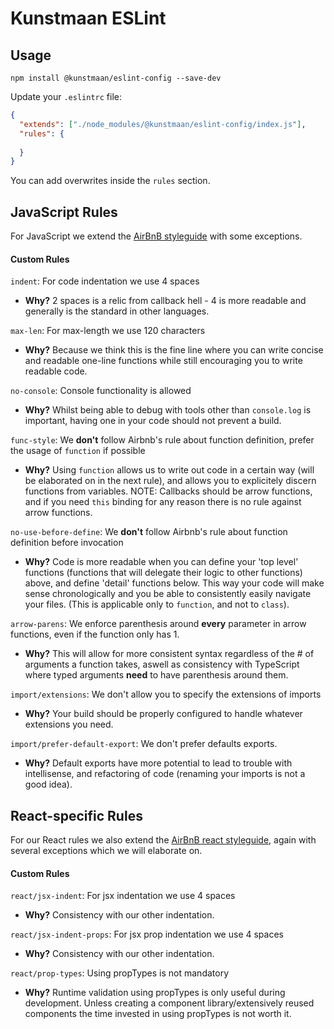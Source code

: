 # Kunstmaan ESLint

## Usage

```
npm install @kunstmaan/eslint-config --save-dev
```

Update your `.eslintrc` file:

```json
{
  "extends": ["./node_modules/@kunstmaan/eslint-config/index.js"],
  "rules": {
      
  }
}
```

You can add overwrites inside the `rules` section.

## JavaScript Rules

For JavaScript we extend the [AirBnB styleguide](https://github.com/airbnb/javascript) with some exceptions.

#### Custom Rules

`indent`: For code indentation we use 4 spaces
* **Why?** 2 spaces is a relic from callback hell - 4 is more readable and generally is the standard in other languages.

`max-len`: For max-length we use 120 characters
* **Why?** Because we think this is the fine line where you can write concise and readable one-line functions while still encouraging you to write readable code.

`no-console`: Console functionality is allowed
* **Why?** Whilst being able to debug with tools other than `console.log` is important, having one in your code should not prevent a build.

`func-style`: We **don't** follow Airbnb's rule about function definition, prefer the usage of `function` if possible
* **Why?** Using `function` allows us to write out code in a certain way (will be elaborated on in the next rule), and allows you to explicitely discern functions from variables. NOTE: Callbacks should be arrow functions, and if you need `this` binding for any reason there is no rule against arrow functions.

`no-use-before-define`: We **don't** follow Airbnb's rule about function definition before invocation
* **Why?** Code is more readable when you can define your 'top level' functions (functions that will delegate their logic to other functions) above, and define 'detail' functions below. This way your code will make sense chronologically and you be able to consistently easily navigate your files. (This is applicable only to `function`, and not to `class`).

`arrow-parens`: We enforce parenthesis around **every** parameter in arrow functions, even if the function only has 1.
* **Why?** This will allow for more consistent syntax regardless of the # of arguments a function takes, aswell as consistency with TypeScript where typed arguments **need** to have parenthesis around them.

`import/extensions`: We don't allow you to specify the extensions of imports
* **Why?** Your build should be properly configured to handle whatever extensions you need.

`import/prefer-default-export`: We don't prefer defaults exports.
* **Why?** Default exports have more potential to lead to trouble with intellisense, and refactoring of code (renaming your imports is not a good idea).

## React-specific Rules

For our React rules we also extend the [AirBnB react styleguide](https://github.com/airbnb/javascript/tree/master/react), again with several exceptions which we will elaborate on.

#### Custom Rules

`react/jsx-indent`: For jsx indentation we use 4 spaces
* **Why?** Consistency with our other indentation.

`react/jsx-indent-props`: For jsx prop indentation we use 4 spaces
* **Why?** Consistency with our other indentation.

`react/prop-types`: Using propTypes is not mandatory
* **Why?** Runtime validation using propTypes is only useful during development. Unless creating a component library/extensively reused components the time invested in using propTypes is not worth it.
